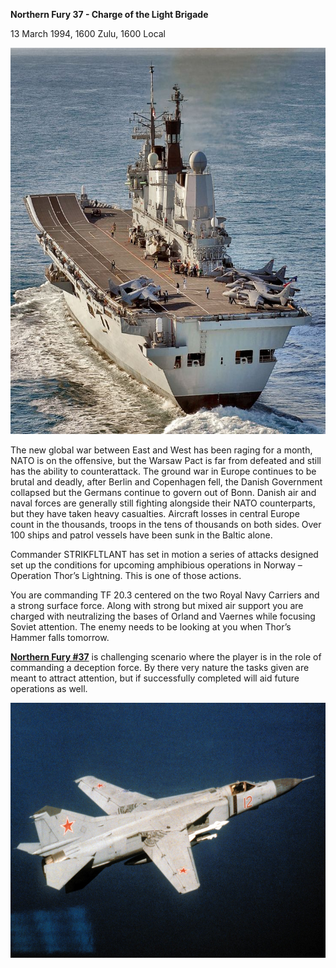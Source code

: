 **Northern Fury 37 - Charge of the Light Brigade**

13 March 1994, 1600 Zulu, 1600 Local

<img src="/assets\images\aar\nf\nfpart3\nf37\image1.jpeg" style="width:6.5in;height:6.43819in" alt="HMS Ark Royal R 07 Invincible class aircraft carrier Navy | Aircraft carrier, Hms ark royal, Royal navy aircraft carriers" />

The new global war between East and West has been raging for a month,
NATO is on the offensive, but the Warsaw Pact is far from defeated and
still has the ability to counterattack. The ground war in Europe
continues to be brutal and deadly, after Berlin and Copenhagen fell, the
Danish Government collapsed but the Germans continue to govern out of
Bonn. Danish air and naval forces are generally still fighting alongside
their NATO counterparts, but they have taken heavy casualties. Aircraft
losses in central Europe count in the thousands, troops in the tens of
thousands on both sides. Over 100 ships and patrol vessels have been
sunk in the Baltic alone.

Commander STRIKFLTLANT has set in motion a series of attacks designed
set up the conditions for upcoming amphibious operations in Norway –
Operation Thor’s Lightning. This is one of those actions.

You are commanding TF 20.3 centered on the two Royal Navy Carriers and a
strong surface force. Along with strong but mixed air support you are
charged with neutralizing the bases of Orland and Vaernes while focusing
Soviet attention. The enemy needs to be looking at you when Thor’s
Hammer falls tomorrow.

**<u>Northern Fury \#37</u>** is challenging scenario where the player
is in the role of commanding a deception force. By there very nature the
tasks given are meant to attract attention, but if successfully
completed will aid future operations as well.

<img src="/assets\images\aar\nf\nfpart3\nf37\image2.jpeg" style="width:6.5in;height:4.24444in" alt="The MiG-23: Russia&amp;#39;s Worst Fighter Jet Ever? | The National Interest" />
